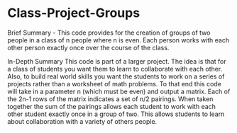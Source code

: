 # Class-Project-Groups
Brief Summary - This code provides for the creation of groups of two people in a class of n people where n is even. Each person works with each other person exactly once over the course of the class.

In-Depth Summary
  This code is part of a larger project. The idea is that for a class of students you want them to learn to collaborate with each other. Also, to build real world skills you want the students to work on a series of projects rather than a worksheet of math problems. 
  To that end this code will take in a parameter n (which must be even) and output a matrix. Each of the 2n-1 rows of the matrix indicates a set of n/2 pairings. When taken together the sum of the pairings allows each student to work with each other student exactly once in a group of two. This allows students to learn about collaboration with a variety of others people.
